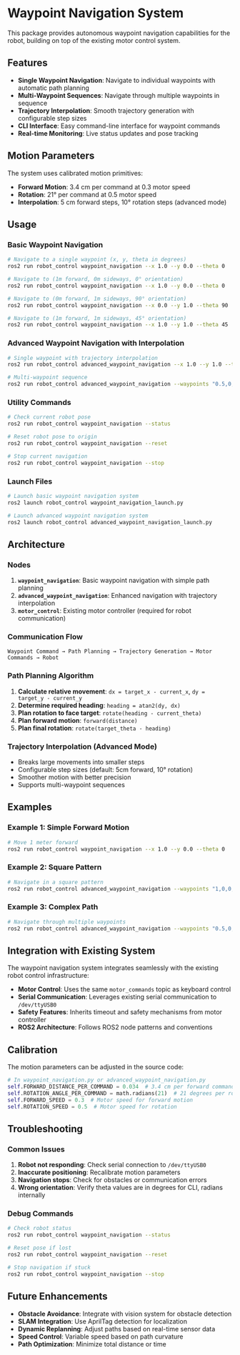 # Waypoint Navigation System

This package provides autonomous waypoint navigation capabilities for the robot, building on top of the existing motor control system.

## Features

- **Single Waypoint Navigation**: Navigate to individual waypoints with automatic path planning
- **Multi-Waypoint Sequences**: Navigate through multiple waypoints in sequence
- **Trajectory Interpolation**: Smooth trajectory generation with configurable step sizes
- **CLI Interface**: Easy command-line interface for waypoint commands
- **Real-time Monitoring**: Live status updates and pose tracking

## Motion Parameters

The system uses calibrated motion primitives:

- **Forward Motion**: 3.4 cm per command at 0.3 motor speed
- **Rotation**: 21° per command at 0.5 motor speed
- **Interpolation**: 5 cm forward steps, 10° rotation steps (advanced mode)

## Usage

### Basic Waypoint Navigation

```bash
# Navigate to a single waypoint (x, y, theta in degrees)
ros2 run robot_control waypoint_navigation --x 1.0 --y 0.0 --theta 0

# Navigate to (1m forward, 0m sideways, 0° orientation)
ros2 run robot_control waypoint_navigation --x 1.0 --y 0.0 --theta 0

# Navigate to (0m forward, 1m sideways, 90° orientation)  
ros2 run robot_control waypoint_navigation --x 0.0 --y 1.0 --theta 90

# Navigate to (1m forward, 1m sideways, 45° orientation)
ros2 run robot_control waypoint_navigation --x 1.0 --y 1.0 --theta 45
```

### Advanced Waypoint Navigation with Interpolation

```bash
# Single waypoint with trajectory interpolation
ros2 run robot_control advanced_waypoint_navigation --x 1.0 --y 1.0 --theta 90

# Multi-waypoint sequence
ros2 run robot_control advanced_waypoint_navigation --waypoints "0.5,0,0;1.0,0,0;1.0,0.5,90"
```

### Utility Commands

```bash
# Check current robot pose
ros2 run robot_control waypoint_navigation --status

# Reset robot pose to origin
ros2 run robot_control waypoint_navigation --reset

# Stop current navigation
ros2 run robot_control waypoint_navigation --stop
```

### Launch Files

```bash
# Launch basic waypoint navigation system
ros2 launch robot_control waypoint_navigation_launch.py

# Launch advanced waypoint navigation system
ros2 launch robot_control advanced_waypoint_navigation_launch.py
```

## Architecture

### Nodes

1. **`waypoint_navigation`**: Basic waypoint navigation with simple path planning
2. **`advanced_waypoint_navigation`**: Enhanced navigation with trajectory interpolation
3. **`motor_control`**: Existing motor controller (required for robot communication)

### Communication Flow

```
Waypoint Command → Path Planning → Trajectory Generation → Motor Commands → Robot
```

### Path Planning Algorithm

1. **Calculate relative movement**: `dx = target_x - current_x`, `dy = target_y - current_y`
2. **Determine required heading**: `heading = atan2(dy, dx)`
3. **Plan rotation to face target**: `rotate(heading - current_theta)`
4. **Plan forward motion**: `forward(distance)`
5. **Plan final rotation**: `rotate(target_theta - heading)`

### Trajectory Interpolation (Advanced Mode)

- Breaks large movements into smaller steps
- Configurable step sizes (default: 5cm forward, 10° rotation)
- Smoother motion with better precision
- Supports multi-waypoint sequences

## Examples

### Example 1: Simple Forward Motion
```bash
# Move 1 meter forward
ros2 run robot_control waypoint_navigation --x 1.0 --y 0.0 --theta 0
```

### Example 2: Square Pattern
```bash
# Navigate in a square pattern
ros2 run robot_control advanced_waypoint_navigation --waypoints "1,0,0;1,1,90;0,1,180;0,0,270"
```

### Example 3: Complex Path
```bash
# Navigate through multiple waypoints
ros2 run robot_control advanced_waypoint_navigation --waypoints "0.5,0,0;1.0,0.5,45;1.5,1.0,90"
```

## Integration with Existing System

The waypoint navigation system integrates seamlessly with the existing robot control infrastructure:

- **Motor Control**: Uses the same `motor_commands` topic as keyboard control
- **Serial Communication**: Leverages existing serial communication to `/dev/ttyUSB0`
- **Safety Features**: Inherits timeout and safety mechanisms from motor controller
- **ROS2 Architecture**: Follows ROS2 node patterns and conventions

## Calibration

The motion parameters can be adjusted in the source code:

```python
# In waypoint_navigation.py or advanced_waypoint_navigation.py
self.FORWARD_DISTANCE_PER_COMMAND = 0.034  # 3.4 cm per forward command
self.ROTATION_ANGLE_PER_COMMAND = math.radians(21)  # 21 degrees per rotation
self.FORWARD_SPEED = 0.3  # Motor speed for forward motion
self.ROTATION_SPEED = 0.5  # Motor speed for rotation
```

## Troubleshooting

### Common Issues

1. **Robot not responding**: Check serial connection to `/dev/ttyUSB0`
2. **Inaccurate positioning**: Recalibrate motion parameters
3. **Navigation stops**: Check for obstacles or communication errors
4. **Wrong orientation**: Verify theta values are in degrees for CLI, radians internally

### Debug Commands

```bash
# Check robot status
ros2 run robot_control waypoint_navigation --status

# Reset pose if lost
ros2 run robot_control waypoint_navigation --reset

# Stop navigation if stuck
ros2 run robot_control waypoint_navigation --stop
```

## Future Enhancements

- **Obstacle Avoidance**: Integrate with vision system for obstacle detection
- **SLAM Integration**: Use AprilTag detection for localization
- **Dynamic Replanning**: Adjust paths based on real-time sensor data
- **Speed Control**: Variable speed based on path curvature
- **Path Optimization**: Minimize total distance or time
